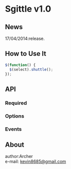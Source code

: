 Sgittle v1.0
============

## News
17/04/2014:release.

## How to Use It
``` javascript
$(function() {
  $(select).shuttle();
});
```
## API
### Required

### Options

### Events


## About
author:Archer<br/>
e-mail: kevin8685@gmail.com
